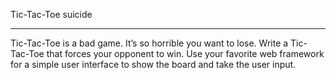 Tic-Tac-Toe suicide
*********************
Tic-Tac-Toe is a bad game. It’s so horrible you want to lose. Write a Tic-Tac-Toe that forces your opponent to win. 
Use your favorite web framework for a simple user interface to show the board and take the user input.
